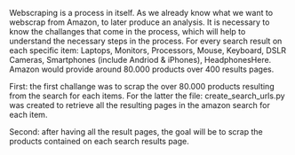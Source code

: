 
Webscraping is a process in itself. As we already know what we want to webscrap from Amazon, to later produce an analysis. It is necessary to know the challanges that come in the process, which will help to understand the necessary steps in the process.
For every search result on each specific item: Laptops, Monitors, Processors, Mouse, Keyboard, DSLR Cameras, Smartphones (include Andriod & iPhones), HeadphonesHere. Amazon would provide around 80.000 products over 400 results pages.

First: 
the first challange was to scrap the over 80.000 products resulting from the search for each items. For the latter the file: create_search_urls.py was created to retrieve all the resulting pages in the amazon search for each item.

Second:
after having all the result pages, the goal will be to scrap the products contained on each search results page. 
